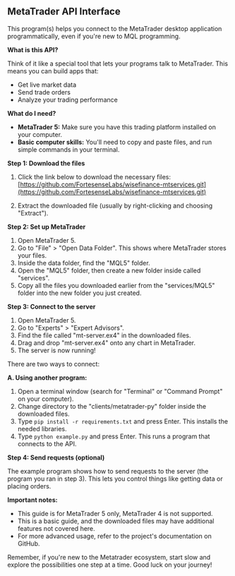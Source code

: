 ## MetaTrader API Interface

This program(s) helps you connect to the MetaTrader desktop application programmatically, even if you're new to MQL programming.

**What is this API?**

Think of it like a special tool that lets your programs talk to MetaTrader. This means you can build apps that:

- Get live market data
- Send trade orders
- Analyze your trading performance

**What do I need?**

- **MetaTrader 5:** Make sure you have this trading platform installed on your computer.
- **Basic computer skills:** You'll need to copy and paste files, and run simple commands in your terminal.

**Step 1: Download the files**

1. Click the link below to download the necessary files:
   [https://github.com/FortesenseLabs/wisefinance-mtservices.git](https://github.com/FortesenseLabs/wisefinance-mtservices.git)

2. Extract the downloaded file (usually by right-clicking and choosing "Extract").

**Step 2: Set up MetaTrader**

1. Open MetaTrader 5.
2. Go to "File" > "Open Data Folder". This shows where MetaTrader stores your files.
3. Inside the data folder, find the "MQL5" folder.
4. Open the "MQL5" folder, then create a new folder inside called "services".
5. Copy all the files you downloaded earlier from the "services/MQL5" folder into the new folder you just created.

**Step 3: Connect to the server**

1. Open MetaTrader 5.
2. Go to "Experts" > "Expert Advisors".
3. Find the file called "mt-server.ex4" in the downloaded files.
4. Drag and drop "mt-server.ex4" onto any chart in MetaTrader.
5. The server is now running!

There are two ways to connect:

**A. Using another program:**

1. Open a terminal window (search for "Terminal" or "Command Prompt" on your computer).
2. Change directory to the "clients/metatrader-py" folder inside the downloaded files.
3. Type `pip install -r requirements.txt` and press Enter. This installs the needed libraries.
4. Type `python example.py` and press Enter. This runs a program that connects to the API.

<!-- **B. Manually (for advanced users):** -->

**Step 4: Send requests (optional)**

The example program shows how to send requests to the server (the program you ran in step 3). This lets you control things like getting data or placing orders.

**Important notes:**

- This guide is for MetaTrader 5 only, MetaTrader 4 is not supported.
- This is a basic guide, and the downloaded files may have additional features not covered here.
- For more advanced usage, refer to the project's documentation on GitHub.

Remember, if you're new to the Metatrader ecosystem, start slow and explore the possibilities one step at a time. Good luck on your journey!

